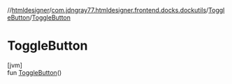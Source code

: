 //[htmldesigner](../../../index.md)/[com.jdngray77.htmldesigner.frontend.docks.dockutils](../index.md)/[ToggleButton](index.md)/[ToggleButton](-toggle-button.md)

# ToggleButton

[jvm]\
fun [ToggleButton](-toggle-button.md)()

